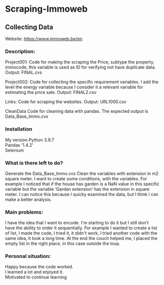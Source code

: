 # Scraping-Immoweb

## Collecting Data

Website: https://www.immoweb.be/en

### Description:

Project001:	Code for making the scraping the Price, subtype the property, immocode, this variable is used as ID for verifying not have duplicate data. Output: FINAL.cvs  

Project002:	Code for collecting the specific requirement variables. I add the level the energy variable because I consider it a relevant variable for estimating 
the price sale. Output: FINAL2.csv  

Links:	Code for scraping the websites.  Output: URL1000.csv  

CleanData	Code for cleaning data with pandas.	The expected output is Data_Base_Immo.cvs  
  
### Installation  

My version Python 3.9.7  
Pandas '1.4.2'  
Selenium  

### What is there left to do?
Generate the Data_Base_Immo.cvs 
Clean the variables with extension in m2 square meter.
I want to create some conditions, with the variables. For example I noticed that if the house has garden is a NaN value in this specific variable but the variable ‘Garden extension’ has the extension in square meter. I can notice this because I quicky examined the data, but I think I can make a better analysis.

### Main problems:
I have the idea that I want to encode. I'm starting to do it but I still don't have the ability to order it sequentially. For example I wanted to create a list of list, I made the code, I tried it, it didn't work, I tried another code with the same idea, it took a long time.
At the end the couch helped me, I placed the empty list in the right place, in this case outside the loop.

### Personal situation:
Happy because the code worked.  
I learned a lot and enjoyed it.  
Motivated to continue learning
